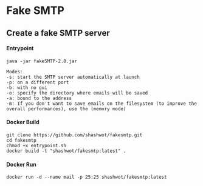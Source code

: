 # Fake SMTP

## Create a fake SMTP server

#### Entrypoint

```
java -jar fakeSMTP-2.0.jar

Modes:
-s: start the SMTP server automatically at launch  
-p: on a different port 
-b: with no gui
-o: specify the directory where emails will be saved
-a: bound to the address
-m: If you don't want to save emails on the filesystem (to improve the overall performances), use the (memory mode)
```

#### Docker Build
```
git clone https://github.com/shashwot/fakesmtp.git
cd fakesmtp
chmod +x entrypoint.sh
docker build -t "shashwot/fakesmtp:latest" .
```


#### Docker Run
```
docker run -d --name mail -p 25:25 shashwot/fakesmtp:latest
```
